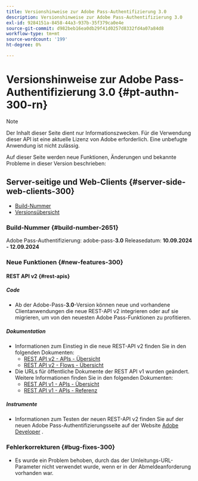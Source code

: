 ```yaml
---
title: Versionshinweise zur Adobe Pass-Authentifizierung 3.0
description: Versionshinweise zur Adobe Pass-Authentifizierung 3.0
exl-id: 9284151a-8458-44a3-937b-35f379ca0e4e
source-git-commit: d982beb16ea0db29f41d0257d8332fd4a07a84d8
workflow-type: tm+mt
source-wordcount: '199'
ht-degree: 0%

---
```


# Versionshinweise zur Adobe Pass-Authentifizierung 3.0 {#pt-authn-300-rn}

>[!NOTE]
>
>Der Inhalt dieser Seite dient nur Informationszwecken. Für die Verwendung dieser API ist eine aktuelle Lizenz von Adobe erforderlich. Eine unbefugte Anwendung ist nicht zulässig.

Auf dieser Seite werden neue Funktionen, Änderungen und bekannte Probleme in dieser Version beschrieben:

## Server-seitige und Web-Clients {#server-side-web-clients-300}

* [Build-Nummer](#build-number-300)
* [Versionsübersicht](#release-overview-300)

### Build-Nummer {#build-number-2651}

Adobe Pass-Authentifizierung: adobe-pass-**3.0**
Releasedatum: **10.09.2024 - 12.09.2024**

### Neue Funktionen {#new-features-300}

#### REST API v2 {#rest-apis}

##### Code

* Ab der Adobe-Pass-**3.0**-Version können neue und vorhandene Clientanwendungen die neue REST-API v2 integrieren oder auf sie migrieren, um von den neuesten Adobe Pass-Funktionen zu profitieren.

##### Dokumentation

* Informationen zum Einstieg in die neue REST-API v2 finden Sie in den folgenden Dokumenten:
   * [REST API v2 - APIs - Übersicht](../integration-guide-programmers/rest-apis/rest-api-v2/apis/rest-api-v2-apis-overview.md)
   * [REST API v2 - Flows - Übersicht](../integration-guide-programmers/rest-apis/rest-api-v2/flows/rest-api-v2-flows-overview.md)
* Die URLs für öffentliche Dokumente der REST API v1 wurden geändert. Weitere Informationen finden Sie in den folgenden Dokumenten:
   * [REST API v1 - APIs - Übersicht](../integration-guide-programmers/legacy/rest-api-v1/apis/rest-api-overview.md)
   * [REST API v1 - APIs - Referenz](../integration-guide-programmers/legacy/rest-api-v1/rest-api-reference.md)

##### Instrumente

* Informationen zum Testen der neuen REST-API v2 finden Sie auf der neuen Adobe Pass-Authentifizierungsseite auf der Website [Adobe Developer](https://developer.adobe.com/adobe-pass) .

### Fehlerkorrekturen {#bug-fixes-300}

* Es wurde ein Problem behoben, durch das der Umleitungs-URL-Parameter nicht verwendet wurde, wenn er in der Abmeldeanforderung vorhanden war.
